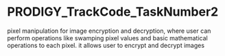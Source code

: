 # PRODIGY_TrackCode_TaskNumber2
pixel manipulation for image encryption and decryption, where user can perform operations like swamping pixel values and basic mathematical operations to each pixel. it allows user to encrypt and decrypt images 
